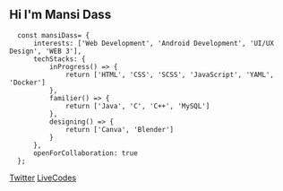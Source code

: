 ## Hi I'm Mansi Dass

```JS
  const mansiDass= {
      interests: ['Web Development', 'Android Development', 'UI/UX Design', 'WEB 3'],
      techStacks: {
          inProgress() => {
              return ['HTML', 'CSS', 'SCSS', 'JavaScript', 'YAML', 'Docker']
          },
          familier() => {
              return ['Java', 'C', 'C++', 'MySQL']
          },
          designing() => {
              return ['Canva', 'Blender']
          }
      },
      openForCollaboration: true      
  };
```


[Twitter](https://twitter.com/_Mansiiii_)  [LiveCodes](https://codepen.io/your-work/?cursor=ZD0wJm89MSZwPTEmdj02NDgxNjE3MA==)

<!---
Mansi-dass/Mansi-dass is a ✨ special ✨ repository because its `README.md` (this file) appears on your GitHub profile.
You can click the Preview link to take a look at your changes.
--->

